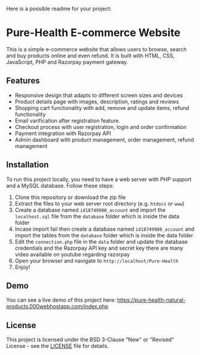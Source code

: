 Here is a possible readme for your project:

# Pure-Health E-commerce Website

This is a simple e-commerce website that allows users to browse, search and buy products online and even refund. It is built with HTML, CSS, JavaScript, PHP and Razorpay payment gateway.

## Features

- Responsive design that adapts to different screen sizes and devices
- Product details page with images, description, ratings and reviews
- Shopping cart functionality with add, remove and update items, refund functionality
- Email varification after registration feature. 
- Checkout process with user registration, login and order confirmation
- Payment integration with Razorpay API
- Admin dashboard with product management, order management, refund management 

## Installation

To run this project locally, you need to have a web server with PHP support and a MySQL database. Follow these steps:

1. Clone this repository or download the zip file
2. Extract the files to your web server root directory (e.g. `htdocs` or `www`)
3. Create a database named `id18749980_account` and import the `localhost.sql` file from the `database` folder which is inside the data folder 
4. Incase import fail then create a database named `id18749980_account` and import the tables from the `database` folder which is inside the data folder
5. Edit the `connection.php` file in the `data` folder and update the database credentials and the Razorpay API key and secret key there are many video available on youtube regarding razorpay
6. Open your browser and navigate to `http://localhost/Pure-Health`
7. Enjoy!

## Demo

You can see a live demo of this project here: https://pure-health-natural-products.000webhostapp.com/index.php

## License

This project is licensed under the BSD 3-Clause "New" or "Revised" License - see the [LICENSE](LICENSE) file for details.
